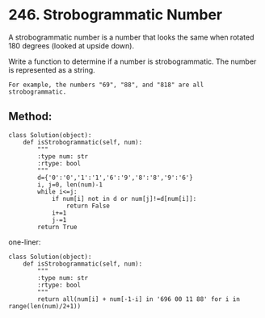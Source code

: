 # 246. Strobogrammatic Number

A strobogrammatic number is a number that looks the same when rotated 180 degrees (looked at upside down).

Write a function to determine if a number is strobogrammatic. The number is represented as a string.

    For example, the numbers "69", "88", and "818" are all strobogrammatic.
    
## Method:

    class Solution(object):
        def isStrobogrammatic(self, num):
            """
            :type num: str
            :rtype: bool
            """
            d={'0':'0','1':'1','6':'9','8':'8','9':'6'}
            i, j=0, len(num)-1
            while i<=j:
                if num[i] not in d or num[j]!=d[num[i]]:
                    return False
                i+=1
                j-=1
            return True
            
one-liner:

    class Solution(object):
        def isStrobogrammatic(self, num):
            """
            :type num: str
            :rtype: bool
            """
            return all(num[i] + num[-1-i] in '696 00 11 88' for i in range(len(num)/2+1))